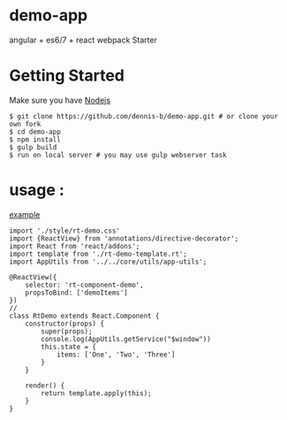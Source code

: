 # demo-app
angular + es6/7 + react webpack Starter

# Getting Started
Make sure you have [Nodejs](https://nodejs.org/)

```
$ git clone https://github.com/dennis-b/demo-app.git # or clone your own fork
$ cd demo-app
$ npm install
$ gulp build
$ run on local server # you may use gulp webserver task
```

# usage :
 [example](http://dennis-b.github.io/demo-app/ "example")
```
import './style/rt-demo.css'
import {ReactView} from 'annotations/directive-decorator';
import React from 'react/addons';
import template from './rt-demo-template.rt';
import AppUtils from '../../core/utils/app-utils';

@ReactView({
    selector: 'rt-component-demo',
    propsToBind: ['demoItems']
})
//
class RtDemo extends React.Component {
    constructor(props) {
        super(props);
        console.log(AppUtils.getService("$window"))
        this.state = {
            items: ['One', 'Two', 'Three']
        }
    }

    render() {
        return template.apply(this);
    }
}

```
